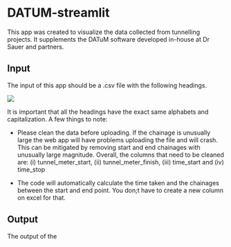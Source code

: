 # DATUM-streamlit

This app was created to visualize the data collected from tunnelling projects. It supplements the DATuM software developed in-house at Dr Sauer and partners.

## Input
The input of this app should be a .csv file with the following headings.

![](images/heading.png?raw=true)

It is important that all the headings have the exact same alphabets and capitalization. A few things to note:

* Please clean the data before uploading. If the chainage is unusually large the web app will have problems uploading the file and will crash. This can be mitigated by removing start and end chainages with unusually large magnitude. Overall, the columns that need to be cleaned are: (i) tunnel_meter_start, (ii) tunnel_meter_finish, (iii) time_start and (iv) time_stop

* The code will automatically calculate the time taken and the chainages between the start and end point. You don;t have to create a new column on excel for that.

## Output

The output of the 
